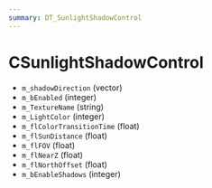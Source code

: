 ```yaml
---
summary: DT_SunlightShadowControl
---
```


# CSunlightShadowControl


* `m_shadowDirection` (vector)
* `m_bEnabled` (integer)
* `m_TextureName` (string)
* `m_LightColor` (integer)
* `m_flColorTransitionTime` (float)
* `m_flSunDistance` (float)
* `m_flFOV` (float)
* `m_flNearZ` (float)
* `m_flNorthOffset` (float)
* `m_bEnableShadows` (integer)
